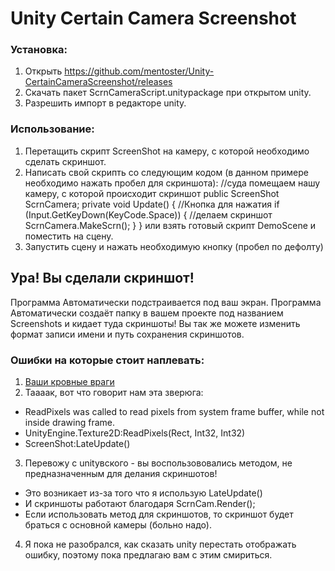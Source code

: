 # Unity Certain Camera Screenshot

### Установка:
1. Открыть https://github.com/mentoster/Unity-CertainCameraScreenshot/releases
2. Скачать пакет ScrnCameraScript.unitypackage при открытом unity.
3. Разрешить импорт в редакторе unity.
### Использование:
1.  Перетащить скрипт ScreenShot на камеру, с которой необходимо сделать скриншот.
2.  Написать свой скрипть со следующим кодом (в данном примере необходимо нажать пробел для скриншота):
  //суда помещаем нашу камеру, с которой происходит скриншот 
    public ScreenShot ScrnCamera;
    private void Update()
    {
        //Кнопка для нажатия
        if (Input.GetKeyDown(KeyCode.Space))
        {
            //делаем скриншот
            ScrnCamera.MakeScrn();
        }
    }
    или взять готовый скрипт DemoScene и поместить на сцену.
 3. Запустить сцену и нажать необходимую кнопку (пробел по дефолту)
## Ура! Вы сделали скриншот!
  Программа Автоматически  подстраивается под ваш экран.
  Программа Автоматически создаёт папку в вашем проекте под названием Screenshots и кидает туда скриншоты!
  Вы так же можете изменить формат записи имени и путь сохранения скриншотов.
  
### Ошибки на которые стоит наплевать:
1. [Ваши кровные враги](https://yadi.sk/i/GJBnVsEFowxMrQ)
2. Таааак, вот что говорит нам эта зверюга:
* ReadPixels was called to read pixels from system frame buffer, while not inside drawing frame.
* UnityEngine.Texture2D:ReadPixels(Rect, Int32, Int32)
* ScreenShot:LateUpdate() 
3. Перевожу с unityвского - вы воспользововались методом, не предназначенным для делания скриншотов!
* Это возникает из-за того что я использую LateUpdate()
* И скриншоты  работают благодаря ScrnCam.Render();
* Если использовать метод для скриншотов, то скриншот будет браться с основной камеры (больно надо).
4. Я пока не разобрался, как сказать unity перестать отображать ошибку, поэтому пока предлагаю вам с этим смириться.  

